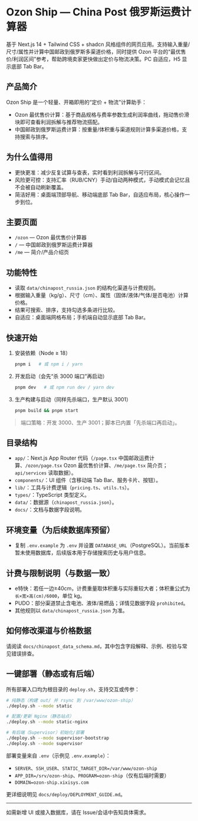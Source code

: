 # Ozon Ship — China Post 俄罗斯运费计算器

基于 Next.js 14 + Tailwind CSS + shadcn 风格组件的网页应用。支持输入重量/尺寸/属性并计算中国邮政到俄罗斯多渠道价格，同时提供 Ozon 平台的“最优售价/利润区间”参考，帮助跨境卖家更快做出定价与物流决策。PC 自适应，H5 显示底部 Tab Bar。

## 产品简介
Ozon Ship 是一个轻量、开箱即用的“定价 + 物流”计算助手：
- Ozon 最优售价计算：基于商品规格与费率参数生成利润率曲线，拖动售价滑块即可查看利润拆解与推荐物流搭配。
- 中国邮政到俄罗斯运费计算：按重量/体积重与渠道规则计算多渠道价格，支持搜索与排序。

## 为什么值得用
- 更快更准：减少反复试算与查表，实时看到利润拆解与可行区间。
- 风险更可控：支持汇率（RUB/CNY）手动/自动两种模式，手动模式会记忆且不会被自动刷新覆盖。
- 简洁好用：桌面端顶部导航、移动端底部 Tab Bar，自适应布局，核心操作一步到位。

## 主要页面
- `/ozon` — Ozon 最优售价计算器
- `/` — 中国邮政到俄罗斯运费计算器
- `/me` — 简介/产品介绍页

## 功能特性
- 读取 `data/chinapost_russia.json` 的结构化渠道与计费规则。
- 根据输入重量（kg/g）、尺寸（cm）、属性（固体/液体/气体/是否电池）计算价格。
- 结果可搜索、排序，支持勾选多条进行比较。
- 自适应：桌面端网格布局；手机端自动显示底部 Tab Bar。

## 快速开始
1. 安装依赖（Node ≥ 18）
   ```bash
   pnpm i   # 或 npm i / yarn
   ```
2. 开发启动（会先“杀 3000 端口”再启动）
   ```bash
   pnpm dev   # 或 npm run dev / yarn dev
   ```
3. 生产构建与启动（同样先杀端口，生产默认 3001）
   ```bash
   pnpm build && pnpm start
   ```

> 端口策略：开发 3000、生产 3001；脚本已内置「先杀端口再启动」。

## 目录结构
- `app/`：Next.js App Router 代码（`/page.tsx` 中国邮政运费计算、`/ozon/page.tsx` Ozon 最优售价计算、`/me/page.tsx` 简介页；`api/services` 读取数据）。
- `components/`：UI 组件（含移动端 Tab Bar、服务卡片、按钮）。
- `lib/`：工具与计费逻辑（`pricing.ts`、`utils.ts`）。
- `types/`：TypeScript 类型定义。
- `data/`：数据源（`chinapost_russia.json`）。
- `docs/`：文档与数据字段说明。

## 环境变量（为后续数据库预留）
- 复制 `.env.example` 为 `.env` 并设置 `DATABASE_URL`（PostgreSQL）。当前版本暂未使用数据库，后续版本用于存储搜索历史与用户信息。

## 计费与限制说明（与数据一致）
- e特快：若任一边≥40cm，计费重量取体积重与实际重较大者；体积重公式为 `长×宽×高(cm)/6000`，单位 kg。
- PUDO：部分渠道禁止含电池、液体/易燃品；详情见数据字段 `prohibited`。
- 其他规则以 `data/chinapost_russia.json` 为准。

## 如何修改渠道与价格数据
请阅读 `docs/chinapost_data_schema.md`，其中包含字段解释、示例、校验与常见错误排查。

## 一键部署（静态或有后端）

所有部署入口均为根目录的 `deploy.sh`，支持交互或传参：

```bash
# 纯静态（构建 out/ 并 rsync 到 /var/www/ozon-ship）
./deploy.sh --mode static

# 配置/更新 Nginx（静态站点）
./deploy.sh --mode static-nginx

# 有后端（Supervisor）初始化/部署
./deploy.sh --mode supervisor-bootstrap
./deploy.sh --mode supervisor
```

部署变量来自 `.env`（示例见 `.env.example`）：
- `SERVER`、`SSH_USER`、`STATIC_TARGET_DIR=/var/www/ozon-ship`
- `APP_DIR=/srv/ozon-ship`、`PROGRAM=ozon-ship`（仅有后端时需要）
- `DOMAIN=ozon-ship.xixisys.com`

更详细说明见 `docs/deploy/DEPLOYMENT_GUIDE.md`。

---
如需新增 UI 或接入数据库，请在 Issue/会话中告知具体需求。
